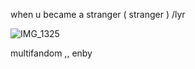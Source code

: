 
when u became a stranger ( stranger ) /lyr

![IMG_1325](https://github.com/user-attachments/assets/62b7b1e1-2afb-4746-9c7d-e6173503b835)

multifandom ,, enby
